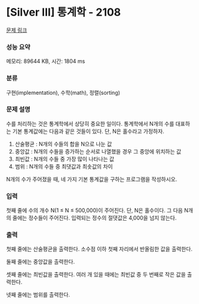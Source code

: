 # [Silver III] 통계학 - 2108 

[문제 링크](https://www.acmicpc.net/problem/2108) 

### 성능 요약

메모리: 89644 KB, 시간: 1804 ms

### 분류

구현(implementation), 수학(math), 정렬(sorting)

### 문제 설명

<p style="user-select: auto;">수를 처리하는 것은 통계학에서 상당히 중요한 일이다. 통계학에서 N개의 수를 대표하는 기본 통계값에는 다음과 같은 것들이 있다. 단, N은 홀수라고 가정하자.</p>

<ol style="user-select: auto;">
	<li style="user-select: auto;">산술평균 : N개의 수들의 합을 N으로 나눈 값</li>
	<li style="user-select: auto;">중앙값 : N개의 수들을 증가하는 순서로 나열했을 경우 그 중앙에 위치하는 값</li>
	<li style="user-select: auto;">최빈값 : N개의 수들 중 가장 많이 나타나는 값</li>
	<li style="user-select: auto;">범위 : N개의 수들 중 최댓값과 최솟값의 차이</li>
</ol>

<p style="user-select: auto;">N개의 수가 주어졌을 때, 네 가지 기본 통계값을 구하는 프로그램을 작성하시오.</p>

### 입력 

 <p style="user-select: auto;">첫째 줄에 수의 개수 N(1 ≤ N ≤ 500,000)이 주어진다. 단, N은 홀수이다. 그 다음 N개의 줄에는 정수들이 주어진다. 입력되는 정수의 절댓값은 4,000을 넘지 않는다.</p>

### 출력 

 <p style="user-select: auto;">첫째 줄에는 산술평균을 출력한다. 소수점 이하 첫째 자리에서 반올림한 값을 출력한다.</p>

<p style="user-select: auto;">둘째 줄에는 중앙값을 출력한다.</p>

<p style="user-select: auto;">셋째 줄에는 최빈값을 출력한다. 여러 개 있을 때에는 최빈값 중 두 번째로 작은 값을 출력한다.</p>

<p style="user-select: auto;">넷째 줄에는 범위를 출력한다.</p>

